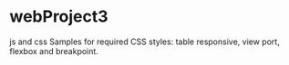 # webProject3
js and css
Samples for required CSS styles: table responsive, view port, flexbox and breakpoint.
